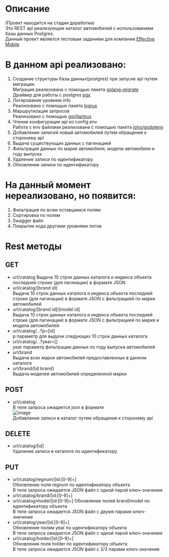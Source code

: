 # Описание
(Проект находится на стадии доработки)  
Это REST api реализующее каталог автомобилей с использованием базы данных Postgres.  
Данный проект является тестовым заданием для компании [Effective Mobile](https://effective-mobile.ru/)
# В данном api реализовано:
1) Создание структуры базы данных(postgres) при запуске api путем миграции.  
Миграция реализована с помощью пакета [golang-migrate](https://github.com/golang-migrate/migrate)  
Драйвер для работы с postgres [pgx](https://github.com/jackc/pgx)
2) Логирование уровнем info  
Реализовано с помощью пакета [logrus](github.com/sirupsen/logrus)
3) Маршрутизация запросов  
Реализовано с помощью  [gorilla/mux](https://github.com/gorilla/mux)
5) Чтение конфигурации api из config.env  
Работа с env файлами реализована с помощью пакета [joho/godotenv](https://github.com/joho/godotenv)
6) Добавление записей новый автомобилей путем обращения к сторонему api
7) Выдача существующих данных с пагинацией
8) Фильтрация данных по марке автомобиля, модели автомобиля и году выпуска
9) Удаление записи по идентификатору
10) Обновление записи по идентификатору
# На данный момент нереализовано, но появится:
1) Фильтрация по всем оставшимся полям
2) Сортировка по полям
3) Swagger файл
4) Покрытие кода другими уровнями логов
# Rest методы
## GET
* url/catalog 
Выдача 10 строк данных каталога и индекса объекта последней строке (для пагинации)  в формате JSON 
* url/catalog/[brand id]  
Выдача 10 строк данных каталога и индекса объекта последней строке (для пагинации)  в формате JSON с фильтрацией по марке автомобилей
* url/catalog/[brand id]/[model id]  
Выдача 10 строк данных каталога и индекса объекта последней строке (для пагинации)  в формате JSON с фильтрацией по марке и модели автомобилей
* url/catalog/...?p=[id]  
p параметр для выдачи следующих 10 строк данных каталога
* url/catalog/...?year=[]  
year параметр фильтрации данных по году выпуска автомобилей
* url/brand  
Выдача всех марок автомобилей предоставленных в данном каталоге
* url/brand/[id brand]  
Выдача моделей автомобилей определенной марки
## POST
* url/catalog  
В теле запроса ожидается json в формате  
![image](https://github.com/Sereys13/api_catalog_car/assets/134072150/175c31db-008f-4e25-a46f-1564eb556e89)  
Добавление записи в каталог путем обращения к сторонему api
## DELETE
* url/catalog/[id]  
Удаление записи в каталоге по идентификатору
## PUT
* url/catalog/regnum/[id:[0-9]+]  
Обновление поля regnum по идентификатору объекта  
В теле запроса ожидается JSON файл с одной парой ключ-значение  
* url/catalog/brand/[id:[0-9]+]
* url/catalog/model/[id:[0-9]+]
Обновление полей brand/model по идентификатору объекта  
В теле запроса ожидается JSON файл с двумя парами ключ-значение  
* url/catalog/year/[id:[0-9]+]  
Обновление полям year по идентификатору объекта  
В теле запроса ожидается JSON файл с одной парой ключ-значение  
* url/catalog/holder/[id:[0-9]+]  
Обновления поля holder по идентификатору объекта  
В теле запроса ожидается JSON файл с 2/3 парами ключ-значение  
